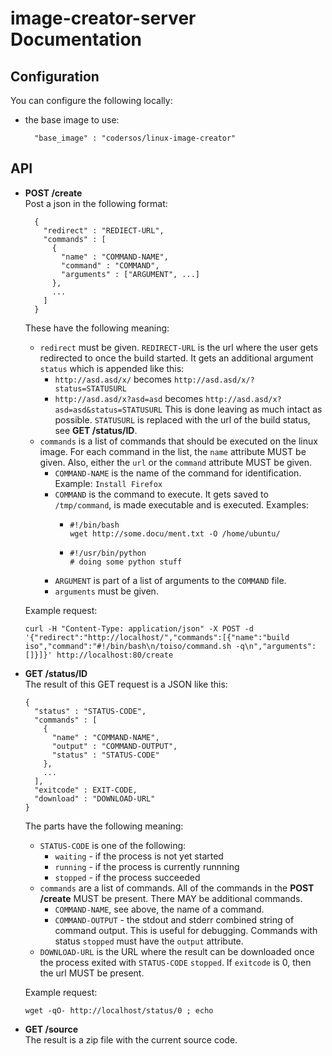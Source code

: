 image-creator-server Documentation
==================================


Configuration
-------------

You can configure the following locally:

- the base image to use:
  
        "base_image" : "codersos/linux-image-creator"

API
---

- **POST /create**  
  Post a json in the following format:

        {
          "redirect" : "REDIECT-URL",
          "commands" : [
            {
              "name" : "COMMAND-NAME",
              "command" : "COMMAND",
              "arguments" : ["ARGUMENT", ...]
            },
            ...
          ]
        }
    
  These have the following meaning:
  
  - `redirect` must be given. `REDIRECT-URL` is the url where the user
    gets redirected to once the build started. It gets an additional argument
    `status` which is appended like this:
     - `http://asd.asd/x/` becomes
       `http://asd.asd/x/?status=STATUSURL`
     - `http://asd.asd/x?asd=asd` becomes
       `http://asd.asd/x?asd=asd&status=STATUSURL`
    This is done leaving as much intact as possible.
    `STATUSURL` is replaced with the url of the build status,
    see **GET /status/ID**.
  - `commands` is a list of commands that should be executed on the
    linux image.
    For each command in the list, the `name` attribute MUST be given.
    Also, either the `url` or the `command` attribute MUST be given.
    - `COMMAND-NAME` is the name of the command for identification.
      Example: `Install Firefox`
    - `COMMAND` is the command to execute. It gets saved to
      `/tmp/command`, is made executable and is executed.
      Examples:
      - ```
        #!/bin/bash
        wget http://some.docu/ment.txt -O /home/ubuntu/
        ```
      - ```
        #!/usr/bin/python
        # doing some python stuff
        ```
    - `ARGUMENT` is part of a list of arguments to the `COMMAND` file.
    - `arguments` must be given.
  
  Example request:
  ```
  curl -H "Content-Type: application/json" -X POST -d '{"redirect":"http://localhost/","commands":[{"name":"build iso","command":"#!/bin/bash\n/toiso/command.sh -q\n","arguments":[]}]}' http://localhost:80/create
  ```
  
- **GET /status/ID**  
  The result of this GET request is a JSON like this:
  ```
  {
    "status" : "STATUS-CODE",
    "commands" : [
      {
        "name" : "COMMAND-NAME",
        "output" : "COMMAND-OUTPUT",
        "status" : "STATUS-CODE"
      },
      ...
    ],
    "exitcode" : EXIT-CODE,
    "download" : "DOWNLOAD-URL"
  }
  ```
  The parts have the following meaning:
  - `STATUS-CODE` is one of the following:
    - `waiting` - if the process is not yet started
    - `running` - if the process is currently runnning
    - `stopped` - if the process succeeded
  - `commands` are a list of commands.
    All of the commands in the **POST /create** MUST be present.
    There MAY be additional commands.
    - `COMMAND-NAME`, see above, the name of a command.
    - `COMMAND-OUTPUT` - the stdout and stderr combined string of command
      output. This is useful for debugging.
      Commands with status `stopped` must have the `output` attribute.
  - `DOWNLOAD-URL` is the URL where the result can be downloaded once the
    process exited with `STATUS-CODE` `stopped`.
    If `exitcode` is 0, then the url MUST be present.
  
  Example request:
  ```
  wget -qO- http://localhost/status/0 ; echo
  ```
- **GET /source**  
  The result is a zip file with the current source code.
